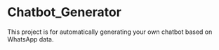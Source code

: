 # Chatbot_Generator
This project is for automatically generating your own chatbot based on WhatsApp data.
